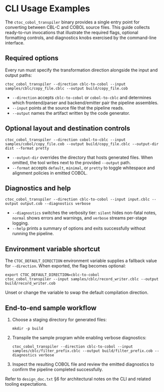 # CLI Usage Examples

The `ctoc_cobol_transpiler` binary provides a single entry point for converting between CBL-C and COBOL source files. This guide collects ready-to-run invocations that illustrate the required flags, optional formatting controls, and diagnostics knobs exercised by the command-line interface.

## Required options

Every run must specify the transformation direction alongside the input and output paths:

```
ctoc_cobol_transpiler --direction cblc-to-cobol --input samples/cblc/copy_file.cblc --output build/copy_file.cob
```

* `--direction` accepts `cblc-to-cobol` or `cobol-to-cblc` and determines which frontend/parser and backend/emitter pair the pipeline assembles.
* `--input` points at the source file that the pipeline reads.
* `--output` names the artifact written by the code generator.

## Optional layout and destination controls

```
ctoc_cobol_transpiler --direction cobol-to-cblc --input samples/cobol/copy_file.cob --output build/copy_file.cblc --output-dir dist --format pretty
```

* `--output-dir` overrides the directory that hosts generated files. When omitted, the tool writes next to the provided `--output` path.
* `--format` accepts `default`, `minimal`, or `pretty` to toggle whitespace and alignment policies in emitted COBOL.

## Diagnostics and help

```
ctoc_cobol_transpiler --direction cblc-to-cobol --input input.cblc --output output.cob --diagnostics verbose
```

* `--diagnostics` switches the verbosity tier: `silent` hides non-fatal notes, `normal` shows errors and warnings, and `verbose` streams per-stage logging.
* `--help` prints a summary of options and exits successfully without running the pipeline.

## Environment variable shortcut

The `CTOC_DEFAULT_DIRECTION` environment variable supplies a fallback value for `--direction`. When exported, the flag becomes optional:

```
export CTOC_DEFAULT_DIRECTION=cblc-to-cobol
ctoc_cobol_transpiler --input samples/cblc/record_writer.cblc --output build/record_writer.cob
```

Unset or change the variable to swap the default compilation direction.

## End-to-end sample workflow

1. Choose a staging directory for generated files:
   ```
   mkdir -p build
   ```
2. Transpile the sample program while enabling verbose diagnostics:
   ```
   ctoc_cobol_transpiler --direction cblc-to-cobol --input samples/cblc/filter_prefix.cblc --output build/filter_prefix.cob --diagnostics verbose
   ```
3. Inspect the resulting COBOL file and review the emitted diagnostics to confirm the pipeline completed successfully.

Refer to `design_doc.txt` §6 for architectural notes on the CLI and related tooling expectations.
